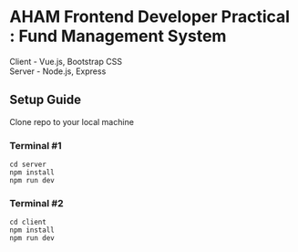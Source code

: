 # AHAM Frontend Developer Practical : Fund Management System

Client - Vue.js, Bootstrap CSS  
Server - Node.js, Express

## Setup Guide

Clone repo to your local machine

### Terminal #1
```
cd server
npm install
npm run dev
```

### Terminal #2
```
cd client
npm install
npm run dev
```
